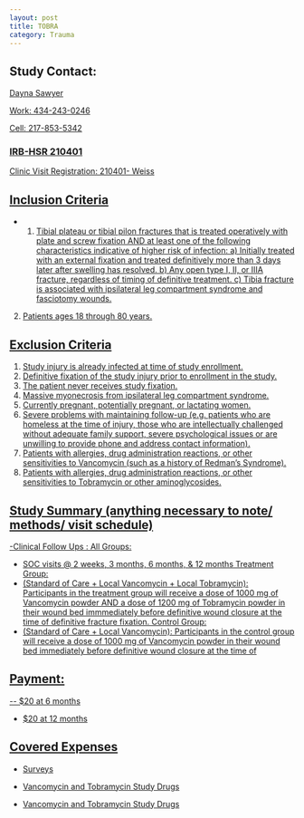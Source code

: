```yaml
---
layout: post
title: TOBRA
category: Trauma
---
```

## Study Contact:  
<a href="mailto:GUS9EY@hscmail.mcc.virginia.edu">Dayna Sawyer
    
Work: 434-243-0246
    
Cell: 217-853-5342
### IRB-HSR 210401
Clinic Visit Registration:
210401- Weiss

##  Inclusion Criteria
- 1.	Tibial plateau or tibial pilon fractures that is treated operatively with plate and screw fixation AND at least one of the following characteristics indicative of higher risk of infection:
a)	Initially treated with an external fixation and treated definitively more than 3 days later after swelling has resolved.
b)	Any open type I, II, or IIIA fracture, regardless of timing of definitive treatment.
c)	Tibia fracture is associated with ipsilateral leg compartment syndrome and fasciotomy wounds.
2.	Patients ages 18 through 80 years.

##  Exclusion Criteria
1.	Study injury is already infected at time of study enrollment.
2.	Definitive fixation of the study injury prior to enrollment in the study.
3.	The patient never receives study fixation.
4.	Massive myonecrosis from ipsilateral leg compartment syndrome.
5.	Currently pregnant, potentially pregnant, or lactating women.
6.	Severe problems with maintaining follow-up (e.g. patients who are homeless at the time of injury, those who are intellectually challenged without adequate family support, severe psychological issues or are unwilling to provide phone and address contact information).
7.	Patients with allergies, drug administration reactions, or other sensitivities to Vancomycin (such as a history of Redman’s Syndrome).
8.	Patients with allergies, drug administration reactions, or other sensitivities to Tobramycin or other aminoglycosides.
## Study Summary (anything necessary to note/ methods/ visit schedule)
-Clinical Follow Ups :
All Groups:
- SOC visits @ 2 weeks, 3 months, 6 months, & 12 months
Treatment Group:
- (Standard of Care + Local Vancomycin + Local Tobramycin):
    Participants in the treatment group will receive a dose of 1000 mg of Vancomycin powder AND a dose of 1200 mg of Tobramycin powder in their wound bed immmediately before definitive wound closure at the time of definitive fracture fixation.
Control Group:
- (Standard of Care + Local Vancomycin):
    Participants in the control group will receive a dose of 1000 mg of Vancomycin powder in their wound bed immediately before definitive wound closure at the time of
## Payment:
-- $20 at 6 months 
-  $20 at 12 months

## Covered Expenses
- Surveys
- Vancomycin and Tobramycin Study Drugs

- Vancomycin and Tobramycin Study Drugs
